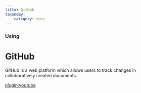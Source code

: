 ```yaml
---
title: GitHub
taxonomy:
    category: docs
---
```


### Using

# GitHub
GitHub is a web platform which allows users to track changes in collaboratively created documents.

[plugin:youtube](https://youtu.be/BCQHnlnPusY)

